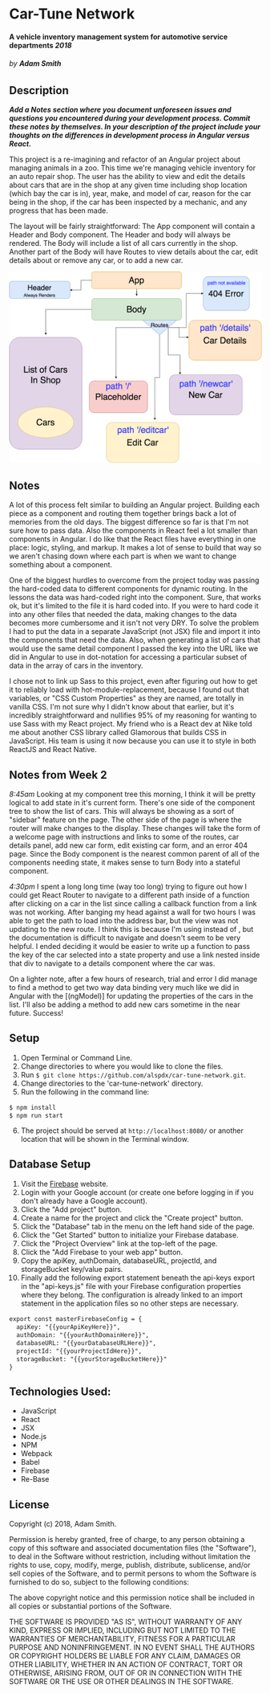 # Car-Tune Network

#### A vehicle inventory management system for automotive service departments _2018_

###### by **Adam Smith**

## Description

___Add a Notes section where you document unforeseen issues and questions you encountered during your development process. Commit these notes by themselves.
In your description of the project include your thoughts on the differences in development process in Angular versus React.___

This project is a re-imagining and refactor of an Angular project about managing animals in a zoo. This time we're managing vehicle inventory for an auto repair shop. The user has the ability to view and edit the details about cars that are in the shop at any given time including shop location (which bay the car is in), year, make, and model of car, reason for the car being in the shop, if the car has been inspected by a mechanic, and any progress that has been made.

The layout will be fairly straightforward: The App component will contain a Header and Body component. The Header and body will always be rendered. The Body will include a list of all cars currently in the shop. Another part of the Body will have Routes to view details about the car, edit details about or remove any car, or to add a new car.

![project layout](project-diagram.png)

## Notes

A lot of this process felt similar to building an Angular project. Building each piece as a component and routing them together brings back a lot of memories from the old days. The biggest difference so far is that I'm not sure how to pass data. Also the components in React feel a lot smaller than components in Angular. I do like that the React files have everything in one place: logic, styling, and markup. It makes a lot of sense to build that way so we aren't chasing down where each part is when we want to change something about a component.

One of the biggest hurdles to overcome from the project today was passing the hard-coded data to different components for dynamic routing. In the lessons the data was hard-coded right into the component. Sure, that works ok, but it's limited to the file it is hard coded into. If you were to hard code it into any other files that needed the data, making changes to the data becomes more cumbersome and it isn't not very DRY. To solve the problem I had to put the data in a separate JavaScript (not JSX) file and import it into the components that need the data. Also, when generating a list of cars that would use the same detail component I passed the key into the URL like we did in Angular to use in dot-notation for accessing a particular subset of data in the array of cars in the inventory.

I chose not to link up Sass to this project, even after figuring out how to get it to reliably load with hot-module-replacement, because I found out that variables, or "CSS Custom Properties" as they are named, are totally in vanilla CSS. I'm not sure why I didn't know about that earlier, but it's incredibly straightforward and nullifies 95% of my reasoning for wanting to use Sass with my React project. My friend who is a React dev at Nike told me about another CSS library called Glamorous that builds CSS in JavaScript. His team is using it now because you can use it to style in both ReactJS and React Native.

## Notes from Week 2

_8:45am_
Looking at my component tree this morning, I think it will be pretty logical to add state in it's current form. There's one side of the component tree to show the list of cars. This will always be showing as a sort of "sidebar" feature on the page. The other side of the page is where the router will make changes to the display. These changes will take the form of a welcome page with instructions and links to some of the routes, car details panel, add new car form, edit existing car form, and an error 404 page. Since the Body component is the nearest common parent of all of the components needing state, it makes sense to turn Body into a stateful component.

_4:30pm_
I spent a long long time (way too long) trying to figure out how I could get React Router to navigate to a different path inside of a function after clicking on a car in the list since calling a callback function from a link was not working. After banging my head against a wall for two hours I was able to get the path to load into the address bar, but the view was not updating to the new route. I think this is because I'm using <Switch> instead of <Router>, but the documentation is difficult to navigate and doesn't seem to be very helpful. I ended deciding it would be easier to write up a function to pass the key of the car selected into a state property and use a link nested inside that div to navigate to a details component where the car was.

On a lighter note, after a few hours of research, trial and error I did manage to find a method to get two way data binding very much like we did in Angular with the [(ngModel)] for updating the properties of the cars in the list. I'll also be adding a method to add new cars sometime in the near future. Success!

## Setup

1. Open Terminal or Command Line.
2. Change directories to where you would like to clone the files.
3. Run
`$ git clone https://github.com/alspdx/car-tune-network.git`.
4. Change directories to the 'car-tune-network' directory.
5. Run the following in the command line:
```
$ npm install
$ npm run start
```
6. The project should be served at `http://localhost:8080/` or another location that will be shown in the Terminal window.

## Database Setup

  1. Visit the [Firebase](https://firebase.google.com/) website.
  2. Login with your Google account (or create one before logging in if you don't already have a Google account).
  3. Click the "Add project" button.
  4. Create a name for the project and click the "Create project" button.
  5. Click the "Database" tab in the menu on the left hand side of the page.
  6. Click the "Get Started" button to initialize your Firebase database.
  7. Click the "Project Overview" link at the top-left of the page.
  8. Click the "Add Firebase to your web app" button.
  9. Copy the apiKey, authDomain, databaseURL, projectId, and storageBucket key/value pairs.
  10. Finally add the following export statement beneath the api-keys export in the "api-keys.js" file with your Firebase configuration properties where they belong. The configuration is already linked to an import statement in the application files so no other steps are necessary.

  ```
  export const masterFirebaseConfig = {
    apiKey: "{{yourApiKeyHere}}",
    authDomain: "{{yourAuthDomainHere}}",
    databaseURL: "{{yourDatabaseURLHere}}",
    projectId: "{{yourProjectIdHere}}",
    storageBucket: "{{yourStorageBucketHere}}"
  }
  ```

## Technologies Used:
* JavaScript
* React
* JSX
* Node.js
* NPM
* Webpack
* Babel
* Firebase
* Re-Base

## License

Copyright (c) 2018, Adam Smith.

Permission is hereby granted, free of charge, to any person obtaining a copy of this software and associated documentation files (the "Software"), to deal in the Software without restriction, including without limitation the rights to use, copy, modify, merge, publish, distribute, sublicense, and/or sell copies of the Software, and to permit persons to whom the Software is furnished to do so, subject to the following conditions:

The above copyright notice and this permission notice shall be included in all copies or substantial portions of the Software.

THE SOFTWARE IS PROVIDED "AS IS", WITHOUT WARRANTY OF ANY KIND, EXPRESS OR IMPLIED, INCLUDING BUT NOT LIMITED TO THE WARRANTIES OF MERCHANTABILITY, FITNESS FOR A PARTICULAR PURPOSE AND NONINFRINGEMENT. IN NO EVENT SHALL THE AUTHORS OR COPYRIGHT HOLDERS BE LIABLE FOR ANY CLAIM, DAMAGES OR OTHER LIABILITY, WHETHER IN AN ACTION OF CONTRACT, TORT OR OTHERWISE, ARISING FROM, OUT OF OR IN CONNECTION WITH THE SOFTWARE OR THE USE OR OTHER DEALINGS IN THE SOFTWARE.
